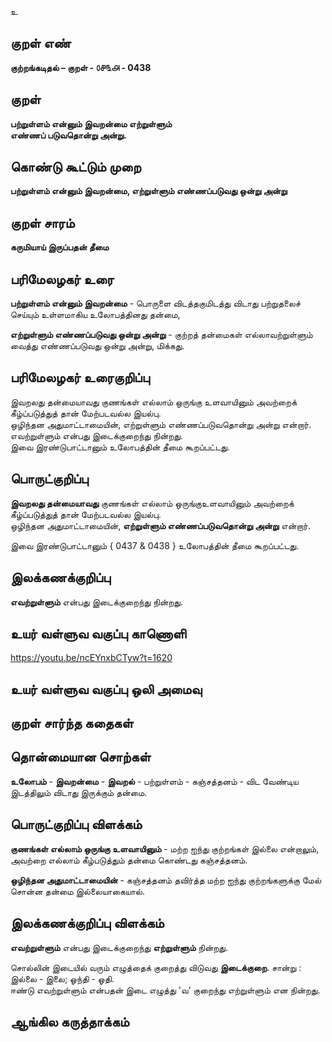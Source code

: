 உ

## குறள் எண் 

**குற்றங்கடிதல் – குறள் - ௦௪௩௮ - 0438**  

## குறள் 

**பற்றுள்ளம் என்னும் இவறன்மை எற்றுள்ளும்  
எண்ணப் படுவதொன்று அன்று.**

## கொண்டு கூட்டும் முறை

**பற்றுள்ளம் என்னும் இவறன்மை, எற்றுள்ளும் எண்ணப்படுவது ஒன்று அன்று**

## குறள் சாரம்   

**கருமியாய் இருப்பதன் தீமை**

## பரிமேலழகர் உரை

**பற்றுள்ளம் என்னும் இவறன்மை** - பொருளை விடத்தகுமிடத்து விடாது பற்றுதலைச் செய்யும் உள்ளமாகிய உலோபத்தினது தன்மை,  

**எற்றுள்ளும் எண்ணப்படுவது ஒன்று அன்று** - குற்றத் தன்மைகள் எல்லாவற்றுள்ளும் வைத்து எண்ணப்படுவது ஒன்று அன்று, மிக்கது.   

## பரிமேலழகர் உரைகுறிப்பு   

இவறலது தன்மையாவது குணங்கள் எல்லாம் ஒருங்கு உளவாயினும் அவற்றைக் கீழ்ப்படுத்துத் தான் மேற்படவல்ல இயல்பு.  
ஒழிந்தன அதுமாட்டாமையின், எற்றுள்ளும் எண்ணப்படுவதொன்று அன்று என்றார்.  
எவற்றுள்ளும் என்பது இடைக்குறைந்து நின்றது.  
இவை இரண்டுபாட்டானும் உலோபத்தின் தீமை கூறப்பட்டது.   

## பொருட்குறிப்பு 

**இவறலது தன்மையாவது** குணங்கள் எல்லாம் ஒருங்குஉளவாயினும் அவற்றைக் கீழ்ப்படுத்துத் தான் மேற்படவல்ல இயல்பு.    
ஒழிந்தன அதுமாட்டாமையின், **எற்றுள்ளும் எண்ணப்படுவதொன்று அன்று** என்றார்.  

இவை இரண்டுபாட்டானும் { 0437 & 0438 } உலோபத்தின் தீமை கூறப்பட்டது.     

## இலக்கணக்குறிப்பு  

**எவற்றுள்ளும்** என்பது இடைக்குறைந்து நின்றது.    

## உயர் வள்ளுவ வகுப்பு காணொளி

https://youtu.be/ncEYnxbCTyw?t=1620

## உயர் வள்ளுவ வகுப்பு ஒலி அமைவு 

 
## குறள் சார்ந்த கதைகள் 


## தொன்மையான சொற்கள்

**உலோபம்** - **இவறன்மை** - **இவறல்** - பற்றுள்ளம் - கஞ்சத்தனம் - விட வேண்டிய இடத்திலும் விடாது இருக்கும் தன்மை. 

## பொருட்குறிப்பு விளக்கம்

**குணங்கள் எல்லாம் ஒருங்கு உளவாயினும்** - மற்ற ஐந்து குற்றங்கள் இல்லை என்றாலும், அவற்றை எல்லாம் கீழ்படுத்தும் தன்மை கொண்டது கஞ்சத்தனம்.    

**ஒழிந்தன அதுமாட்டாமையின்** - கஞ்சத்தனம் தவிர்த்த மற்ற ஐந்து குற்றங்களுக்கு மேல் சொன்ன தன்மை இல்லையாகையால்.  

## இலக்கணக்குறிப்பு விளக்கம்

**எவற்றுள்ளும்** என்பது இடைக்குறைந்து **எற்றுள்ளும்** நின்றது.  

சொல்லின் இடையில் வரும் எழுத்தைக் குறைத்து விடுவது **இடைக்குறை**. சான்று : இல்லை - இலை; ஓந்தி - ஓதி.  
ஈண்டு எவற்றுள்ளும் என்பதன் இடை எழுத்து 'வ' குறைந்து எற்றுள்ளும் என நின்றது. 

## ஆங்கில கருத்தாக்கம் 


